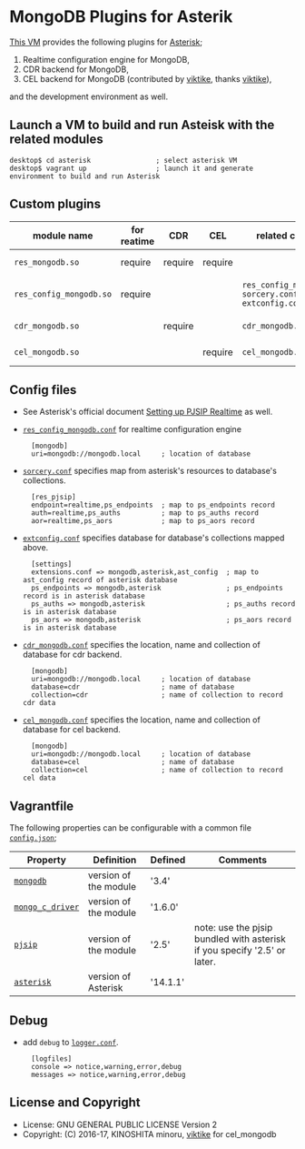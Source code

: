 # MongoDB Plugins for Asterik

[This VM][6] provides the following plugins for [Asterisk][1];

1. Realtime configuration engine for MongoDB,
2. CDR backend for MongoDB,
3. CEL backend for MongoDB (contributed by [viktike][9], thanks [viktike][9]),

and the development environment as well.

## Launch a VM to build and run Asteisk with the related modules

    desktop$ cd asterisk                ; select asterisk VM
    desktop$ vagrant up                 ; launch it and generate environment to build and run Asterisk

## Custom plugins

| module name           |for reatime|CDR    |CEL    |related config file      |  Comment |
|-----------------------|-----------|-------|-------|-------------------------|----------|
|`res_mongodb.so`       | require   |require|require|                         |as common library|
|`res_config_mongodb.so`| require   |       |       |`res_config_mongodb.conf`<br>`sorcery.conf`<br>`extconfig.conf`|as realtime configuration engine|
|`cdr_mongodb.so`       |           |require|       |`cdr_mongodb.conf`       |as cdr backend|
|`cel_mongodb.so`       |           |       |require|`cel_mongodb.conf`       |as cel backend|

## Config files

- See Asterisk's official document [Setting up PJSIP Realtime][5] as well.

- [`res_config_mongodb.conf`](configs/res_config_mongodb.conf) for realtime configuration engine

        [mongodb]
        uri=mongodb://mongodb.local     ; location of database

- [`sorcery.conf`](configs/sorcery.conf) specifies map from asterisk's resources to database's collections.

        [res_pjsip]
        endpoint=realtime,ps_endpoints  ; map to ps_endpoints record
        auth=realtime,ps_auths          ; map to ps_auths record
        aor=realtime,ps_aors            ; map to ps_aors record

- [`extconfig.conf`](configs/extconfig.conf) specifies database for database's collections mapped above.

        [settings]
        extensions.conf => mongodb,asterisk,ast_config  ; map to ast_config record of asterisk database
        ps_endpoints => mongodb,asterisk                ; ps_endpoints record is in asterisk database
        ps_auths => mongodb,asterisk                    ; ps_auths record is in asterisk database
        ps_aors => mongodb,asterisk                     ; ps_aors record is in asterisk database

- [`cdr_mongodb.conf`](configs/cdr_mongodb.conf) specifies the location, name and collection of database for cdr backend.

        [mongodb]
        uri=mongodb://mongodb.local     ; location of database
        database=cdr                    ; name of database
        collection=cdr                  ; name of collection to record cdr data

- [`cel_mongodb.conf`](configs/cel_mongodb.conf) specifies the location, name and collection of database for cel backend.

        [mongodb]
        uri=mongodb://mongodb.local     ; location of database
        database=cel                    ; name of database
        collection=cel                  ; name of collection to record cel data

## Vagrantfile

The following properties can be configurable with a common file [`config.json`](../config.json);

| Property            |Definition           | Defined | Comments |
|---------------------|---------------------|---------|----------|
|[`mongodb`][2]       |version of the module| '3.4'   |          |
|[`mongo_c_driver`][3]|version of the module| '1.6.0' |          |
|[`pjsip`][4]         |version of the module| '2.5'   | note: use the pjsip bundled with asterisk if you specify '2.5' or later. |
|[`asterisk`][1]      |version of Asterisk  | '14.1.1'|          |

## Debug

- add `debug` to [`logger.conf`](configs/logger.conf).

        [logfiles]
        console => notice,warning,error,debug
        messages => notice,warning,error,debug

## License and Copyright

- License: GNU GENERAL PUBLIC LICENSE Version 2
- Copyright: (C) 2016-17, KINOSHITA minoru, [viktike][9] for cel_mongodb

[1]: http://asterisk.org/        "Asterisk"
[2]: https://mongodb.org/        "MongoDB"
[3]: https://github.com/mongodb/mongo-c-driver  "mongo_c_driver"
[4]: http://www.pjsip.org       "PJSIP"
[5]: https://wiki.asterisk.org/wiki/display/AST/Setting+up+PJSIP+Realtime
[6]: https://github.com/minoruta/ast_mongo/tree/master/asterisk
[9]: https://github.com/viktike
